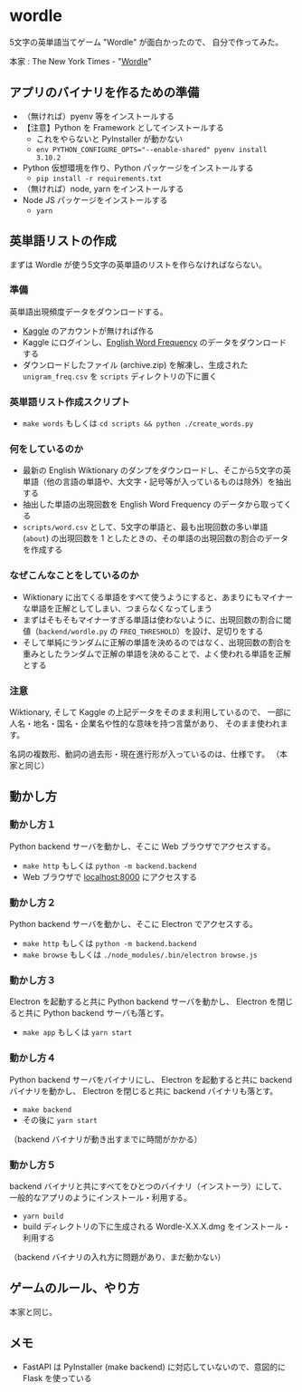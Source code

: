 # wordle

5文字の英単語当てゲーム "Wordle" が面白かったので、
自分で作ってみた。

本家 : The New York Times - "[Wordle](https://www.nytimes.com/games/wordle/index.html)"

## アプリのバイナリを作るための準備

* （無ければ）pyenv 等をインストールする
* 【注意】Python を Framework としてインストールする
    * これをやらないと PyInstaller が動かない
    * `env PYTHON_CONFIGURE_OPTS="--enable-shared" pyenv install 3.10.2`
* Python 仮想環境を作り、Python パッケージをインストールする
    * `pip install -r requirements.txt`
* （無ければ）node, yarn をインストールする
* Node JS パッケージをインストールする
    * `yarn`

## 英単語リストの作成

まずは Wordle が使う5文字の英単語のリストを作らなければならない。

### 準備

英単語出現頻度データをダウンロードする。

* [Kaggle](https://www.kaggle.com/) のアカウントが無ければ作る
* Kaggle にログインし、[English Word Frequency](https://www.kaggle.com/rtatman/english-word-frequency) のデータをダウンロードする
* ダウンロードしたファイル (archive.zip) を解凍し、生成された `unigram_freq.csv` を `scripts` ディレクトリの下に置く

### 英単語リスト作成スクリプト

* `make words` もしくは `cd scripts && python ./create_words.py`

### 何をしているのか

* 最新の English Wiktionary のダンプをダウンロードし、そこから5文字の英単語（他の言語の単語や、大文字・記号等が入っているものは除外）を抽出する
* 抽出した単語の出現回数を English Word Frequency のデータから取ってくる
* `scripts/word.csv` として、5文字の単語と、最も出現回数の多い単語 (`about`) の出現回数を 1 としたときの、その単語の出現回数の割合のデータを作成する

### なぜこんなことをしているのか

* Wiktionary に出てくる単語をすべて使うようにすると、あまりにもマイナーな単語を正解としてしまい、つまらなくなってしまう
* まずはそもそもマイナーすぎる単語は使わないように、出現回数の割合に閾値（`backend/wordle.py` の `FREQ_THRESHOLD`）を設け、足切りをする
* そして単純にランダムに正解の単語を決めるのではなく、出現回数の割合を重みとしたランダムで正解の単語を決めることで、よく使われる単語を正解とする

### 注意

Wiktionary, そして Kaggle の上記データをそのまま利用しているので、
一部に人名・地名・国名・企業名や性的な意味を持つ言葉があり、
そのまま使われます。

名詞の複数形、動詞の過去形・現在進行形が入っているのは、仕様です。
（本家と同じ）

## 動かし方

### 動かし方１

Python backend サーバを動かし、そこに Web ブラウザでアクセスする。

* `make http` もしくは `python -m backend.backend`
* Web ブラウザで [localhost:8000](http://localhost:8000) にアクセスする

### 動かし方２

Python backend サーバを動かし、そこに Electron でアクセスする。

* `make http` もしくは `python -m backend.backend`
* `make browse` もしくは `./node_modules/.bin/electron browse.js`

### 動かし方３

Electron を起動すると共に Python backend サーバを動かし、
Electron を閉じると共に Python backend サーバも落とす。

* `make app` もしくは `yarn start`

### 動かし方４

Python backend サーバをバイナリにし、
Electron を起動すると共に backend バイナリを動かし、
Electron を閉じると共に backend バイナリも落とす。

* `make backend`
* その後に `yarn start`

（backend バイナリが動き出すまでに時間がかかる）

### 動かし方５

backend バイナリと共にすべてをひとつのバイナリ（インストーラ）にして、
一般的なアプリのようにインストール・利用する。

* `yarn build`
* build ディレクトリの下に生成される Wordle-X.X.X.dmg をインストール・利用する

（backend バイナリの入れ方に問題があり、まだ動かない）

## ゲームのルール、やり方

本家と同じ。

## メモ

* FastAPI は PyInstaller (make backend) に対応していないので、意図的に Flask を使っている
